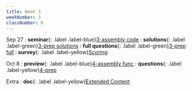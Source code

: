 ```yaml
---
title: Week 3
weekNumber: 3
classNumber: 6
---
```


Sep 27
: **seminar**{: .label .label-blue}[3-assembly code](/ics-23-fall/assets/class6/23-slides/3-assembly%20code.pdf)
  : **solutions**{: .label .label-green}[3-prep solutions](/ics-23-fall/assets/class6/23-slides/3-assembly%20code%20solns.pdf)
: **full questions**{: .label .label-green}[3-prep full](/ics-23-fall/assets/class6/23-slides/3-assembly%20code%20prep%20(full).pdf)
  : **survey**{: .label .label-yellow}[Scoring](https://www.wjx.cn/vm/Ojp4AIw.aspx)

Oct 8
: **preview**{: .label .label-blue}[4-assembly func](/ics-23-fall/assets/class6/23-slides/4-assembly%20func%20(pre-view).pdf)
  : **questions**{: .label .label-yellow}[4-prep](/ics-23-fall/assets/class6/23-slides/4-assembly%20func%20prep.pdf)

Extra
: **doc**{: .label .label-yellow}[Extended Content](https://docs.qq.com/sheet/DUndSVGtZU2dlZENu)
